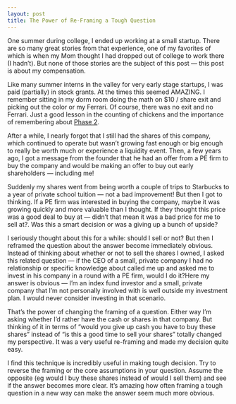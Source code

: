 ```yaml
---
layout: post
title: The Power of Re-Framing a Tough Question
---
```


One summer during college, I ended up working at a small startup. There are so
many great stories from that experience, one of my favorites of which is when
my Mom thought I had dropped out of college to work there (I hadn’t). But none
of those stories are the subject of this post — this post is about my
compensation.

Like many summer interns in the valley for very early stage startups, I was
paid (partially) in stock grants. At the times this seemed AMAZING. I remember
sitting in my dorm room doing the math on $10 / share exit and picking out the
color or my Ferrari. Of course, there was no exit and no Ferrari. Just a good
lesson in the counting of chickens and the importance of remembering about
[Phase 2](https://giphy.com/gifs/southparkgifs-l0HlIfDPjYJncqTjW).

After a while, I nearly forgot that I still had the shares of this company,
which continued to operate but wasn’t growing fast enough or big enough to
really be worth much or experience a liquidity event. Then, a few years ago, I
got a message from the founder that he had an offer from a PE firm to buy the
company and would be making an offer to buy out early shareholders — including
me!

Suddenly my shares went from being worth a couple of trips to Starbucks to a
year of private school tuition — not a bad improvement! But then I got to
thinking. If a PE firm was interested in buying the company, maybe it was
growing quickly and more valuable than I thought. If they thought this price
was a good deal to buy at — didn’t that mean it was a bad price for me to sell
at?. Was this a smart decision or was a giving up a bunch of upside?

I seriously thought about this for a while: should I sell or not? But then I
reframed the question about the answer become immediately obvious. Instead of
thinking about whether or not to sell the shares I owned, I asked this related
question — if the CEO of a small, private company I had no relationship or
specific knowledge about called me up and asked me to invest in his company in
a round with a PE firm, would I do it?Here my answer is obvious — I’m an index
fund investor and a small, private company that I’m not personally involved
with is well outside my investment plan. I would never consider investing in
that scenario.

That’s the power of changing the framing of a question. Either way I’m asking
whether I’d rather have the cash or shares in that company. But thinking of it
in terms of “would you give up cash you have to buy these shares” instead of
“is this a good time to sell your shares” totally changed my perspective. It
was a very useful re-framing and made my decision quite easy.

I find this technique is incredibly useful in making tough decision. Try to
reverse the framing or the core assumptions in your question. Assume the
opposite (eg would I buy these shares instead of would I sell them) and see if
the answer becomes more clear. It’s amazing how often framing a tough question
in a new way can make the answer seem much more obvious.


